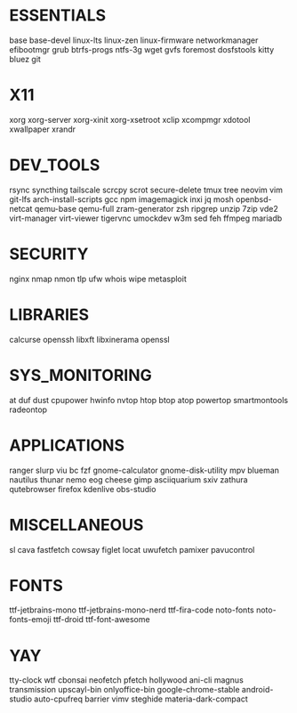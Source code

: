 # ESSENTIALS
base 
base-devel
linux-lts
linux-zen
linux-firmware
networkmanager
efibootmgr
grub
btrfs-progs
ntfs-3g
wget
gvfs
foremost
dosfstools
kitty
bluez
git

# X11
xorg
xorg-server
xorg-xinit
xorg-xsetroot
xclip
xcompmgr
xdotool
xwallpaper
xrandr



# DEV_TOOLS
rsync
syncthing
tailscale
scrcpy
scrot
secure-delete
tmux
tree
neovim
vim
git-lfs
arch-install-scripts
gcc
npm
imagemagick
inxi
jq
mosh
openbsd-netcat
qemu-base
qemu-full
zram-generator
zsh
ripgrep
unzip
7zip
vde2
virt-manager
virt-viewer
tigervnc
umockdev
w3m
sed
feh 
ffmpeg
mariadb

# SECURITY
nginx
nmap
nmon
tlp
ufw
whois
wipe
metasploit

# LIBRARIES
calcurse
openssh
libxft
libxinerama
openssl

# SYS_MONITORING
at
duf
dust
cpupower
hwinfo
nvtop
htop
btop
atop
powertop
smartmontools
radeontop

# APPLICATIONS
ranger
slurp
viu
bc
fzf
gnome-calculator
gnome-disk-utility
mpv
blueman
nautilus
thunar
nemo
eog
cheese
gimp
asciiquarium
sxiv
zathura
qutebrowser
firefox
kdenlive
obs-studio


# MISCELLANEOUS
sl
cava
fastfetch
cowsay
figlet
locat
uwufetch
pamixer
pavucontrol

# FONTS
ttf-jetbrains-mono
ttf-jetbrains-mono-nerd
ttf-fira-code
noto-fonts
noto-fonts-emoji
ttf-droid
ttf-font-awesome


# YAY 
tty-clock
wtf
cbonsai
neofetch
pfetch
hollywood
ani-cli
magnus
transmission
upscayl-bin
onlyoffice-bin
google-chrome-stable
android-studio
auto-cpufreq
barrier
vimv
steghide
materia-dark-compact
